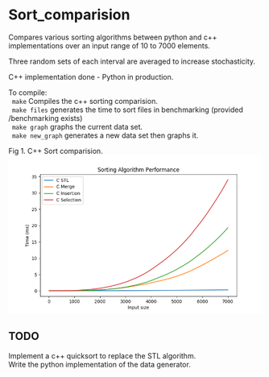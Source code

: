 # Sort_comparision
Compares various sorting algorithms between python and c++ implementations
over an input range of 10 to 7000 elements.

Three random sets of each interval are averaged to increase stochasticity.  
  
C++ implementation done \- Python in production.  


To compile:  
    ``` make``` Compiles the c++ sorting comparision.  
    ``` make files``` generates the time to sort files in benchmarking (provided /benchmarking exists)  
    ``` make graph``` graphs the current data set.  
    ``` make new_graph``` generates a new data set then graphs it. 
    
   Fig 1. C++ Sort comparision.
   ![](https://github.com/Pokemonpower92/Sort_comparision/blob/master/graphs/Figure_3.png)


## TODO 
   Implement a c++ quicksort to replace the STL algorithm.  
   Write the python implementation of the data generator.  
